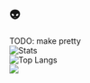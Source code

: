 <!--
**Ehkso/Ehkso** is a ✨ _special_ ✨ repository because its `README.md` (this file) appears on your GitHub profile.

Here are some ideas to get you started:

- 🔭 I’m currently working on ...
- 🌱 I’m currently learning ...
- 👯 I’m looking to collaborate on ...
- 🤔 I’m looking for help with ...
- 💬 Ask me about ...
- 📫 How to reach me: ...
- 😄 Pronouns: ...
- ⚡ Fun fact: ...


More stuff for adding l8r maybe:
https://github-readme-streak-stats.herokuapp.com/demo/
https://github.com/DenverCoder1/github-readme-streak-stats/blob/main/docs/themes.md

https://github.com/anuraghazra/github-readme-stats
https://github.com/anuraghazra/github-readme-stats/blob/master/themes/README.md
https://github-readme-stats.vercel.app/api?username=ehkso&show_icons=true&theme=radical
https://github-readme-stats.vercel.app/api/top-langs/?username=ehkso&layout=compact&theme=dark
-->
<!-- ## Hi there 👋 -->

## 👽
TODO: make pretty <br/>
![Stats](https://github-readme-stats.vercel.app/api?username=ehkso&show_icons=true&theme=merko&rank_icon=github&include_all_commits=True) <br/>
![Top Langs](https://github-readme-stats.vercel.app/api/top-langs/?username=ehkso&layout=compact&theme=merko) <br/>
![](https://github-readme-streak-stats.herokuapp.com/?user=ehkso&theme=merko&hide_border=false) <br/>
